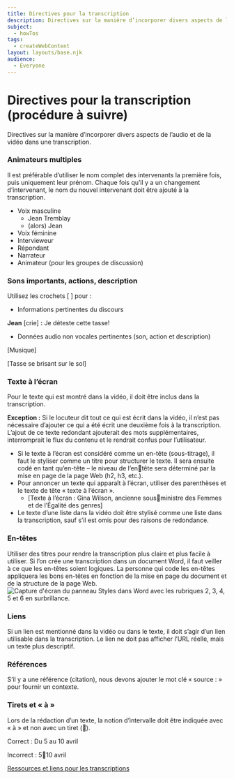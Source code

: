 ```yaml
---
title: Directives pour la transcription
description: Directives sur la manière d’incorporer divers aspects de l’audio et de la vidéo dans une transcription. 
subject:
  - howTos
tags:
  - createWebContent
layout: layouts/base.njk
audience:
  - Everyone
---
```


# Directives pour la transcription (procédure à suivre)
Directives sur la manière d’incorporer divers aspects de l’audio et de la vidéo dans une transcription.

### **Animateurs multiples**
Il est préférable d’utiliser le nom complet des intervenants la première fois, puis uniquement leur prénom. Chaque fois qu’il y a un changement d’intervenant, le nom du nouvel intervenant doit être ajouté à la transcription.

- Voix masculine
  - Jean Tremblay
  - (alors) Jean
- Voix féminine
- Intervieweur
- Répondant
- Narrateur
- Animateur (pour les groupes de discussion)

### **Sons importants, actions, description**
Utilisez les crochets [ ] pour :

- Informations pertinentes du discours

**Jean** [crie] **:** Je déteste cette tasse! 

- Données audio non vocales pertinentes (son, action et description)

[Musique]

[Tasse se brisant sur le sol]
### **Texte à l’écran**
Pour le texte qui est montré dans la vidéo, il doit être inclus dans la transcription.

**Exception :** Si le locuteur dit tout ce qui est écrit dans la vidéo, il n’est pas nécessaire d’ajouter ce qui a été écrit une deuxième fois à la transcription. L’ajout de ce texte redondant ajouterait des mots supplémentaires, interromprait le flux du contenu et le rendrait confus pour l’utilisateur.

- Si le texte à l’écran est considéré comme un en-tête (sous-titrage), il faut le styliser comme un titre pour structurer le texte. Il sera ensuite codé en tant qu’en-tête – le niveau de l’entête sera déterminé par la mise en page de la page Web (h2, h3, etc.).
- Pour annoncer un texte qui apparaît à l’écran, utiliser des parenthèses et le texte de tête « texte à l’écran ».
  - [Texte à l’écran : Gina Wilson, ancienne sousministre des Femmes et de l’Égalité des genres]
- Le texte d’une liste dans la vidéo doit être stylisé comme une liste dans la transcription, sauf s’il est omis pour des raisons de redondance.

### **En-têtes**
Utiliser des titres pour rendre la transcription plus claire et plus facile à utiliser. Si l’on crée une transcription dans un document Word, il faut veiller à ce que les en-têtes soient logiques. La personne qui code les en-têtes appliquera les bons en-têtes en fonction de la mise en page du document et de la structure de la page Web. 
![Capture d'écran du panneau Styles dans Word avec les rubriques 2, 3, 4, 5 et 6 en surbrillance.](Aspose.Words.c1a42c2b-db06-4c7e-9101-8393e925b377.001.png)

### **Liens**
Si un lien est mentionné dans la vidéo ou dans le texte, il doit s’agir d’un lien utilisable dans la transcription. Le lien ne doit pas afficher l’URL réelle, mais un texte plus descriptif.

### **Références**
S’il y a une référence (citation), nous devons ajouter le mot clé « source : » pour fournir un contexte.

### **Tirets et « à »**
Lors de la rédaction d’un texte, la notion d’intervalle doit être indiquée avec « à » et non avec un tiret ().

Correct : Du 5 au 10 avril

Incorrect : 510 avril

[Ressources et liens pour les transcriptions](#_transcript_links)



